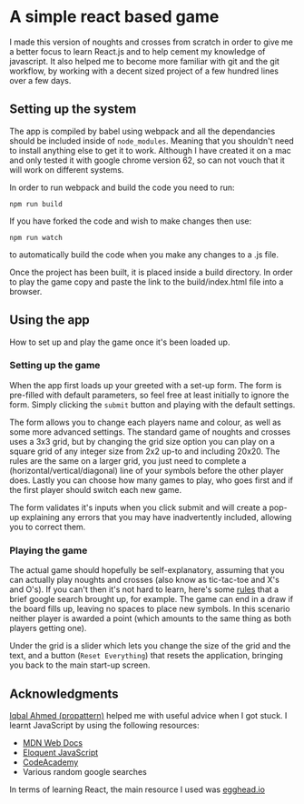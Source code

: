 # A simple react based game
I made this version of noughts and crosses from scratch in order to give me a better focus to learn React.js and to help cement my knowledge of javascript. It also helped me to become more familiar with git and the git workflow, by working with a decent sized project of a few hundred lines over a few days.

## Setting up the system
The app is compiled by babel using webpack and all the dependancies should be included inside of `node_modules`. Meaning that you shouldn't need to install anything else to get it to work. Although I have created it on a mac and only tested it with google chrome version 62, so can not vouch that it will work on different systems.

In order to run webpack and build the code you need to run:
```
npm run build
```

If you have forked the code and wish to make changes then use:
```
npm run watch
```
to automatically build the code when you make any changes to a .js file.

Once the project has been built, it is placed inside a build directory. In order to play the game copy and paste the link to the build/index.html file into a browser.

## Using the app
How to set up and play the game once it's been loaded up.

### Setting up the game
When the app first loads up your greeted with a set-up form. The form is pre-filled with default parameters, so feel free at least initially to ignore the form. Simply clicking the `submit` button and playing with the default settings. 

The form allows you to change each players name and colour, as well as some more advanced settings. The standard game of noughts and crosses uses a 3x3 grid, but by changing the grid size option you can play on a square grid of any integer size from 2x2 up-to and including 20x20. The rules are the same on a larger grid, you just need to complete a (horizontal/vertical/diagonal) line of your symbols before the other player does. Lastly you can choose how many games to play, who goes first and if the first player should switch each new game.

The form validates it's inputs when you click submit and will create a pop-up explaining any errors that you may have inadvertently included, allowing you to correct them.

### Playing the game
The actual game should hopefully be self-explanatory, assuming that you can actually play noughts and crosses (also know as tic-tac-toe and X's and O's). If you can't then it's not hard to learn, here's some [rules](http://www.ubergames.co.uk/noughts-and-crosses-rules.html) that a brief google search brought up, for example. The game can end in a draw if the board fills up, leaving no spaces to place new symbols. In this scenario neither player is awarded a point (which amounts to the same thing as both players getting one).

Under the grid is a slider which lets you change the size of the grid and the text, and a button (`Reset Everything`) that resets the application, bringing you back to the main start-up screen.

## Acknowledgments
[Iqbal Ahmed (propattern)](https://github.com/propattern) helped me with useful advice when I got stuck.
I learnt JavaScript by using the following resources: 
* [MDN Web Docs](https://developer.mozilla.org/en-US/)
* [Eloquent JavaScript](http://eloquentjavascript.net/)
* [CodeAcademy](https://www.codecademy.com/learn/introduction-to-javascript)
* Various random google searches

In terms of learning React, the main resource I used was [egghead.io](https://egghead.io/lessons/react-introduction-to-the-beginner-s-guide-to-reactjs)

